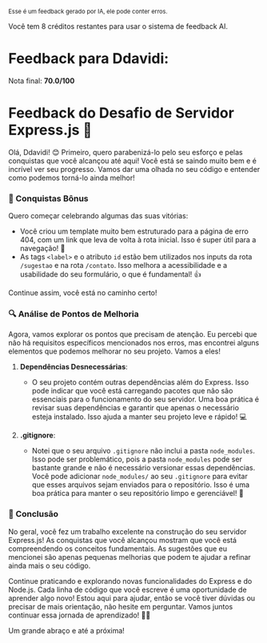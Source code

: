<sup>Esse é um feedback gerado por IA, ele pode conter erros.</sup>

Você tem 8 créditos restantes para usar o sistema de feedback AI.

# Feedback para Ddavidi:

Nota final: **70.0/100**

# Feedback do Desafio de Servidor Express.js 🚀

Olá, Ddavidi! 😊 Primeiro, quero parabenizá-lo pelo seu esforço e pelas conquistas que você alcançou até aqui! Você está se saindo muito bem e é incrível ver seu progresso. Vamos dar uma olhada no seu código e entender como podemos torná-lo ainda melhor!

### 🎉 Conquistas Bônus
Quero começar celebrando algumas das suas vitórias:
- Você criou um template muito bem estruturado para a página de erro 404, com um link que leva de volta à rota inicial. Isso é super útil para a navegação! 👏
- As tags `<label>` e o atributo `id` estão bem utilizados nos inputs da rota `/sugestao` e na rota `/contato`. Isso melhora a acessibilidade e a usabilidade do seu formulário, o que é fundamental! 👍
  
Continue assim, você está no caminho certo!

### 🔍 Análise de Pontos de Melhoria
Agora, vamos explorar os pontos que precisam de atenção. Eu percebi que não há requisitos específicos mencionados nos erros, mas encontrei alguns elementos que podemos melhorar no seu projeto. Vamos a eles!

1. **Dependências Desnecessárias**:
   - O seu projeto contém outras dependências além do Express. Isso pode indicar que você está carregando pacotes que não são essenciais para o funcionamento do seu servidor. Uma boa prática é revisar suas dependências e garantir que apenas o necessário esteja instalado. Isso ajuda a manter seu projeto leve e rápido! 💻

2. **.gitignore**:
   - Notei que o seu arquivo `.gitignore` não inclui a pasta `node_modules`. Isso pode ser problemático, pois a pasta `node_modules` pode ser bastante grande e não é necessário versionar essas dependências. Você pode adicionar `node_modules/` ao seu `.gitignore` para evitar que esses arquivos sejam enviados para o repositório. Isso é uma boa prática para manter o seu repositório limpo e gerenciável! 🌱

### 🚀 Conclusão
No geral, você fez um trabalho excelente na construção do seu servidor Express.js! As conquistas que você alcançou mostram que você está compreendendo os conceitos fundamentais. As sugestões que eu mencionei são apenas pequenas melhorias que podem te ajudar a refinar ainda mais o seu código.

Continue praticando e explorando novas funcionalidades do Express e do Node.js. Cada linha de código que você escreve é uma oportunidade de aprender algo novo! Estou aqui para ajudar, então se você tiver dúvidas ou precisar de mais orientação, não hesite em perguntar. Vamos juntos continuar essa jornada de aprendizado! 💪✨

Um grande abraço e até a próxima!